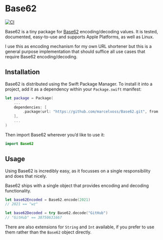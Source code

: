 # Base62
[![CI](https://github.com/marcelvoss/Base62/actions/workflows/ci.yml/badge.svg?branch=main)](https://github.com/marcelvoss/Base62/actions/workflows/ci.yml)

Base62 is a tiny package for [Base62](https://en.wikipedia.org/wiki/Base62) encoding/decoding values. It is tested, documented, easy-to-use and supports Apple Platforms, as well as Linux.

I use this as encoding mechanism for my own URL shortener but this is a general purpose implementation that should suffice all use cases that require Base62 encoding/decoding.

## Installation
Base62 is distributed using the Swift Package Manager. To install it into a project, add it as a dependency within your `Package.swift` manifest:

```swift
let package = Package(
    ...
    dependencies: [
        .package(url: "https://github.com/marcelvoss/Base62.git", from: "0.1.0")
    ],
    ...
)
```

Then import Base62 wherever you’d like to use it:

```swift
import Base62
```

## Usage
Using Base62 is incredibly easy, as it focusses on a single responsibility and does that nicely.

Base62 ships with a single object that provides encoding and decoding functionality.

```swift
let base62Encoded = Base62.encode(2021)
// 2021 == "wz"

let base62Decoded = try Base62.decode("GitHub")
// "GitHub" == 38750631667
```

There are also extensions for `String` and `Int` available, if you prefer to use them rather than the `Base62` object directly.
